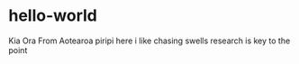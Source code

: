 # hello-world
Kia Ora From Aotearoa 
piripi here i like chasing swells research is key to the point 
